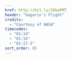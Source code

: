 ```yaml
---
href: http://bit.ly/2bbaPMT
header: "Gagarin's Flight"
credits:
  - "Courtesy of NASA"
timecodes:
  - "01:14"
  - "01:16"
  - "01:17.5"
sort_order: 05
---
```

